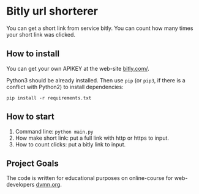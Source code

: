 # Bitly url shorterer
You can get a short link from service bitly.
You can count how many times your short link was clicked. 

## How to install
You can get your own APIKEY at the web-site [bitly.com/](https://app.bitly.com/).

Python3 should be already installed. Then use `pip` (or `pip3`, if there is a conflict with Python2) to install dependencies:

```pip install -r requirements.txt```

## How to start 
1. Command line: `python main.py`
2. How make short link: put a full link with http or https to input.
3. How to count clicks: put a bitly link to input. 

## Project Goals
The code is written for educational purposes on online-course for web-developers [dvmn.org](https://dvmn.org/).